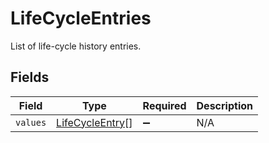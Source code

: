 # LifeCycleEntries

List of life-cycle history entries.


## Fields

| Field                                                     | Type                                                      | Required                                                  | Description                                               |
| --------------------------------------------------------- | --------------------------------------------------------- | --------------------------------------------------------- | --------------------------------------------------------- |
| `values`                                                  | [LifeCycleEntry](../../models/shared/lifecycleentry.md)[] | :heavy_minus_sign:                                        | N/A                                                       |